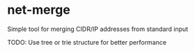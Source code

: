 # net-merge
Simple tool for merging CIDR/IP addresses from standard input

TODO: Use tree or trie structure for better performance
